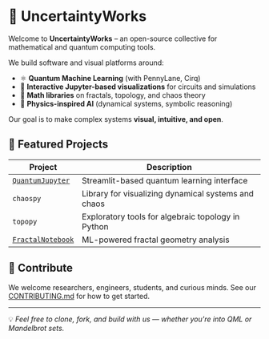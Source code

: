 
# 🔮 UncertaintyWorks

Welcome to **UncertaintyWorks** – an open-source collective for mathematical and quantum computing tools.

We build software and visual platforms around:

- ⚛️ **Quantum Machine Learning** (with PennyLane, Cirq)
- 🧠 **Interactive Jupyter-based visualizations** for circuits and simulations
- 📐 **Math libraries** on fractals, topology, and chaos theory
- 🧩 **Physics-inspired AI** (dynamical systems, symbolic reasoning)

Our goal is to make complex systems **visual, intuitive, and open**.

## 🌟 Featured Projects

| Project | Description |
|--------|-------------|
| [`QuantumJupyter`](https://github.com/[your-org]/QuantumJupyter) | Streamlit-based quantum learning interface |
| `chaospy` | Library for visualizing dynamical systems and chaos |
| `topopy` | Exploratory tools for algebraic topology in Python |
| [`FractalNotebook`](https://github.com/thynash/FractalNotebook) |ML-powered fractal geometry analysis|

## 🤝 Contribute

We welcome researchers, engineers, students, and curious minds. See our [CONTRIBUTING.md](CONTRIBUTING.md) for how to get started.

---

💡 *Feel free to clone, fork, and build with us — whether you're into QML or Mandelbrot sets.*
